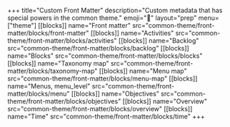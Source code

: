 +++
title="Custom Front Matter"
description="Custom metadata that has special powers in the common theme."
emoji="🧙"
layout="prep"
menu=["theme"]
[[blocks]]
name="Front matter"
src="common-theme/front-matter/blocks/front-matter"
[[blocks]]
name="Activities"
src="common-theme/front-matter/blocks/activities"
[[blocks]]
name="Backlog"
src="common-theme/front-matter/blocks/backlog"
[[blocks]]
name="Blocks"
src="common-theme/front-matter/blocks/blocks"
[[blocks]]
name="Taxonomy map"
src="common-theme/front-matter/blocks/taxonomy-map"
[[blocks]]
name="Menu map"
src="common-theme/front-matter/blocks/menu-map"
[[blocks]]
name="Menus, menu_level"
src="common-theme/front-matter/blocks/menu"
[[blocks]]
name="Objectives"
src="common-theme/front-matter/blocks/objectives"
[[blocks]]
name="Overview"
src="common-theme/front-matter/blocks/overview"
[[blocks]]
name="Time"
src="common-theme/front-matter/blocks/time"
+++
